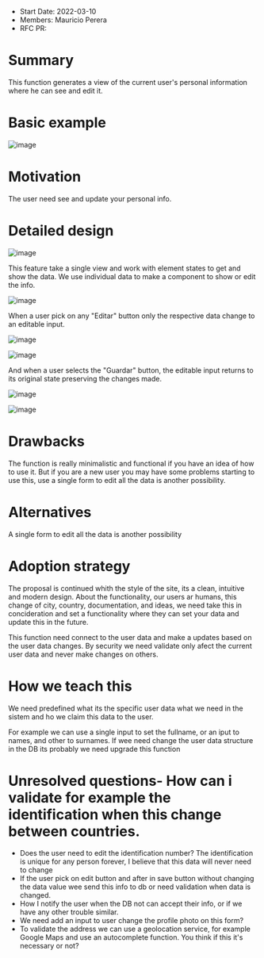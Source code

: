 
- Start Date: 2022-03-10
- Members: Mauricio Perera
- RFC PR:

# Summary

This function generates a view of the current user's personal information where he can see and edit it.

# Basic example

![image](https://user-images.githubusercontent.com/4333910/157151928-dfab5252-8954-49fe-b6e0-c66e61378336.png)

# Motivation

The user need see and update your personal info.

# Detailed design

![image](https://i.ibb.co/mB8jbxx/Screenshot-2022-03-10-at-20-53-11-Editing-knowledge-base-0000-personal-info-md-at-main-Mauricio-Pere.png)

This feature take a single view and work with element states to get and show the data. We use individual data to make a component to show or edit the info.

![image](https://i.ibb.co/njLYvz2/Screenshot-2022-03-10-at-20-59-08-Editing-knowledge-base-0000-personal-info-md-at-main-Mauricio-Pere.png)

When a user pick on any "Editar" button only the respective data change to an editable input.

![image](https://i.ibb.co/yNgrkqy/Screenshot-2022-03-10-at-21-06-25-Code-Sandbox.png)

![image](https://i.ibb.co/jRX9rrB/Screenshot-2022-03-10-at-21-16-19-Code-Sandbox.png)

And when a user selects the "Guardar" button, the editable input returns to its original state preserving the changes made.

![image](https://i.ibb.co/Xt3vS3T/Screenshot-2022-03-10-at-21-23-11-Code-Sandbox.png)

![image](https://i.ibb.co/ZdgvhPH/Screenshot-2022-03-10-at-21-25-04-Code-Sandbox.png)

# Drawbacks

The function is really minimalistic and functional if you have an idea of how to use it. But if you are a new user you may have some problems starting to use this, use a single form to edit all the data is another possibility.

# Alternatives

A single form to edit all the data is another possibility

# Adoption strategy

The proposal is continued whith the style of the site, its a clean, intuitive and modern design. About the functionality, our users ar humans, this change of city, country, documentation, and ideas, we need take this in concideration and set a functionality where they can set your data and update this in the future.

This function need connect to the user data and make a updates based on the user data changes. By security we need validate only afect the current user data and never make changes on others.

# How we teach this

We need predefined what its the specific user data what we need in the sistem and ho we claim this data to the user.

For example we can use a single input to set the fullname, or an iput to names, and other to surnames. If wee need change the user data structure in the DB its probably we need upgrade this function

# Unresolved questions- How can i validate for example the identification when this change between countries.

- Does the user need to edit the identification number? The identification is unique for any person forever, I believe that this data will never need to change
- If the user pick on edit button and after in save button without changing the data value wee send this info to db or need validation when data is changed.
- How I notify the user when the DB not can accept their info, or if we have any other trouble similar.
- We need add an input to user change the profile photo on this form?
- To validate the address we can use a geolocation service, for example Google Maps and use an autocomplete function. You think if this it's necessary or not?
